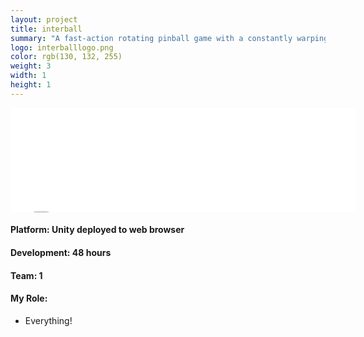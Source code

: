 ```yaml
---
layout: project
title: interball
summary: "A fast-action rotating pinball game with a constantly warping board, made during <a href='http://www.ludumdare.com/compo/ludum-dare-30/?action=preview&uid=36186' target='_blank'>Ludum Dare 30</a>."
logo: interballlogo.png
color: rgb(130, 132, 255)
weight: 3
width: 1
height: 1
---
```


<iframe src="//itch.io/embed/10762?linkback=true" 
  width="552" height="167" frameborder="0"></iframe>
  
<h4>Platform: Unity deployed to web browser</h4>
<h4>Development: 48 hours</h4>
<h4>Team: 1</h4>
<h4>My Role:</h4>
<ul class="role">
  <li>Everything!</li>
</ul>